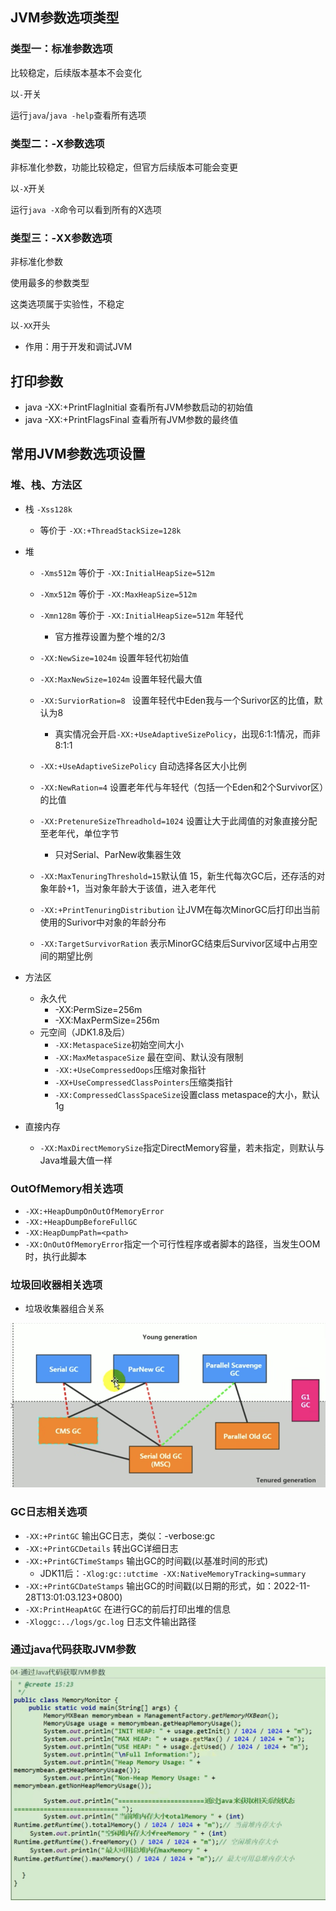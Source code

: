 ## JVM参数选项类型

### 类型一：标准参数选项

比较稳定，后续版本基本不会变化

以`-`开关

运行`java`/`java -help`查看所有选项



### 类型二：-X参数选项

非标准化参数，功能比较稳定，但官方后续版本可能会变更

以`-X`开关

运行`java -X`命令可以看到所有的X选项



### 类型三：-XX参数选项

非标准化参数

使用最多的参数类型

这类选项属于实验性，不稳定

以`-XX`开头

* 作用：用于开发和调试JVM



## 打印参数

* java -XX:+PrintFlagInitial 查看所有JVM参数启动的初始值
* java -XX:+PrintFlagsFinal 查看所有JVM参数的最终值



## 常用JVM参数选项设置



### 堆、栈、方法区

* 栈 `-Xss128k`

  * 等价于 `-XX:+ThreadStackSize=128k`

* 堆

  * `-Xms512m` 等价于 `-XX:InitialHeapSize=512m`
  * `-Xmx512m` 等价于 `-XX:MaxHeapSize=512m`   
  * `-Xmn128m` 等价于 `-XX:InitialHeapSize=512m`  年轻代
    * 官方推荐设置为整个堆的2/3

  * `-XX:NewSize=1024m` 设置年轻代初始值 
  * `-XX:MaxNewSize=1024m` 设置年轻代最大值
  * `-XX:SurviorRation=8 ` 设置年轻代中Eden我与一个Surivor区的比值，默认为8
    * 真实情况会开启`-XX:+UseAdaptiveSizePolicy`，出现6:1:1情况，而非8:1:1
  * `-XX:+UseAdaptiveSizePolicy` 自动选择各区大小比例
  * `-XX:NewRation=4` 设置老年代与年轻代（包括一个Eden和2个Survivor区）的比值
  * `-XX:PretenureSizeThreadhold=1024` 设置让大于此阈值的对象直接分配至老年代，单位字节
    * 只对Serial、ParNew收集器生效
  * `-XX:MaxTenuringThreshold=15`默认值 15，新生代每次GC后，还存活的对象年龄+1，当对象年龄大于该值，进入老年代
  * `-XX:+PrintTenuringDistribution` 让JVM在每次MinorGC后打印出当前使用的Surivor中对象的年龄分布
  * `-XX:TargetSurvivorRation` 表示MinorGC结束后Survivor区域中占用空间的期望比例

* 方法区

  * 永久代
    * -XX:PermSize=256m
    * -XX:MaxPermSize=256m
  * 元空间（JDK1.8及后）
    * `-XX:MetaspaceSize`初始空间大小
    * `-XX:MaxMetaspaceSize` 最在空间、默认没有限制
    * `-XX:+UseCompressedOops`压缩对象指针
    * `-XX+UseCompressedClassPointers`压缩类指针
    * `-XX:CompressedClassSpaceSize`设置class metaspace的大小，默认1g

* 直接内存

  * `-XX:MaxDirectMemorySize`指定DirectMemory容量，若未指定，则默认与Java堆最大值一样

### OutOfMemory相关选项

* `-XX:+HeapDumpOnOutOfMemoryError`
* `-XX:+HeapDumpBeforeFullGC`
* `-XX:HeapDumpPath=<path>`
* `-XX:OnOutOfMemoryError`指定一个可行性程序或者脚本的路径，当发生OOM时，执行此脚本



### 垃圾回收器相关选项

* 垃圾收集器组合关系

<img src="../atatch/image-20221126191054010.png" alt="image-20221126191054010" style="zoom:67%;" />

### GC日志相关选项

* `-XX:+PrintGC`    输出GC日志，类似：-verbose:gc
* `-XX:+PrintGCDetails` 转出GC详细日志
* `-XX:+PrintGCTimeStamps`  输出GC的时间戳(以基准时间的形式)
  * JDK11后：`-Xlog:gc::utctime -XX:NativeMemoryTracking=summary`
* `-XX:+PrintGCDateStamps` 输出GC的时间戳(以日期的形式，如：2022-11-28T13:01:03.123+0800)
* `-XX:PrintHeapAtGC`  在进行GC的前后打印出堆的信息
* `-Xloggc:../logs/gc.log`   日志文件输出路径

### 通过java代码获取JVM参数

![image-20221213220441144](../atatch/image-20221213220441144.png)